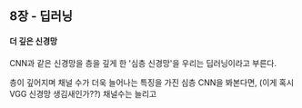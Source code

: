 ## 8장 - 딥러닝

#### 더 깊은 신경망
CNN과 같은 신경망을 층을 깊게 한 '심층 신경망'을 우리는 딥러닝이라고 부른다.

층이 깊어지며 채널 수가 더욱 늘어나는 특징을 가진 심층 CNN을 봐본다면, (이게 혹시 VGG 신경망 생김새인가??) 채널수는 늘리고 